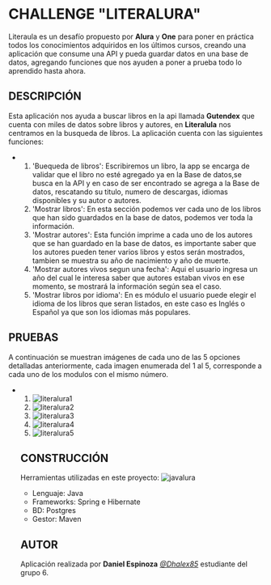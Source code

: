 # CHALLENGE "LITERALURA"
Literaula es un desafío propuesto por **Alura** y **One** para poner en práctica todos los conocimientos adquiridos en los últimos cursos, creando una aplicación que consume una API y pueda guardar datos en una base de datos, agregando funciones que nos ayuden a poner a prueba todo lo aprendido hasta ahora.

## DESCRIPCIÓN
Esta aplicación nos ayuda a buscar libros en la api llamada **Gutendex** que cuenta con miles de datos sobre libros y autores, en **Literalula** nos centramos en la busqueda de libros. La aplicación cuenta con las siguientes funciones:
* 1. 'Buequeda de libros':  Escribiremos un libro, la app se encarga de validar que el libro no esté agregado ya en la Base de datos,se busca en la API y en caso de ser encontrado se agrega a la Base de datos, rescatando su titulo, numero de descargas, idiomas disponibles y su autor o autores.
  2. 'Mostrar libros': En esta sección podemos ver cada uno de los libros que han sido guardados en la base de datos, podemos ver toda la información.
  3. 'Mostrar autores': Esta función imprime a cada uno de los autores que se han guardado en la base de datos, es importante saber que los autores pueden tener varios libros y estos serán mostrados, tambien se muestra su año de nacimiento y año de muerte.
  4. 'Mostrar autores vivos segun una fecha': Aqui el usuario ingresa un año del cual le interesa saber que autores estaban vivos en ese momento, se mostrará la información según sea el caso.
  5. 'Mostrar libros por idioma': En es módulo el usuario puede elegir el idioma de los libros que seran listados, en este caso es Inglés o Español ya que son los idiomas más populares.

## PRUEBAS
A continuación se muestran imágenes de cada uno de las 5 opciones detalladas anteriormente, cada imagen enumerada del 1 al 5, corresponde a cada uno de los modulos con el mismo número.

* 1. ![literalura1](https://github.com/Dhalex85/challengeLiteralura/assets/25412172/e70cb77e-96ff-4552-9388-1b2004b9a902)
  2. ![literalura2](https://github.com/Dhalex85/challengeLiteralura/assets/25412172/109d2e12-8e8b-42ab-9428-6195b2228081)
  3. ![literalura3](https://github.com/Dhalex85/challengeLiteralura/assets/25412172/fea478a4-d9cf-42da-b733-b7cca916cab8)
  4. ![literalura4](https://github.com/Dhalex85/challengeLiteralura/assets/25412172/e7ca78fb-78d4-45c3-b4d9-1f28ccd47990)
  5. ![literalura5](https://github.com/Dhalex85/challengeLiteralura/assets/25412172/c072ffe7-7ad3-4bfa-8fdc-23ec0a7c8d7d)

  ## CONSTRUCCIÓN
  Herramientas utilizadas en este proyecto:
  ![javalura](https://github.com/Dhalex85/challengeLiteralura/assets/25412172/509fc501-3ce0-4363-a4e3-3d236bb279b8)
  * Lenguaje: Java
  * Frameworks: Spring e Hibernate
  * BD: Postgres
  * Gestor: Maven
  


  ## AUTOR
  Aplicación realizada por **Daniel Espinoza** [*@Dhalex85*](https://github.com/Dhalex85) estudiante del grupo 6.
  
  





